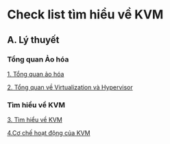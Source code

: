 # Check list tìm hiểu về KVM

## A. Lý thuyết

### Tổng quan Ảo hóa

[1. Tổng quan ảo hóa](https://github.com/quanganh1996111/KVM/blob/main/documents/1-tong-quan-kvm/1-tong-quan-ao-hoa.md)

[2. Tổng quan về Virtualization và Hypervisor](https://github.com/quanganh1996111/KVM/blob/main/documents/1-tong-quan-kvm/2-virtualization-hypervisor.md)

### Tìm hiểu về KVM

[3. Tìm hiểu về KVM](https://github.com/quanganh1996111/KVM/blob/main/documents/1-tong-quan-kvm/3-tim-hieu-kvm.md)

[4.Cơ chế hoạt động của KVM](https://github.com/quanganh1996111/KVM/blob/main/documents/1-tong-quan-kvm/4-cach-hoat-dong-cua-kvm.md)